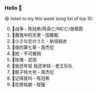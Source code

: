 

### Hello 👋

😄 listen to my this week song list of top 10:

0. 🌈战争 - 陈冠希/陈奂仁/MC仁/胡蓓蔚
1. 🌈魔鬼中的天使 - 田馥甄
2. 🌈小さな恋のうた - 新垣結衣
3. 🌈夜的第七章 - 周杰伦
4. 🌈她 - 不可撤销
5. 🌈玫瑰 - 贰佰
6. 🌈我还年轻 我还年轻 - 老王乐队
7. 🌈鞋子特大号 - 周杰伦
8. 🌈记得我吗 - 陈冠希
9. 🌈花房姑娘 - 程璧

